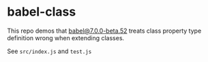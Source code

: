 # babel-class

This repo demos that babel@7.0.0-beta.52 treats class property type definition wrong when extending classes.

See `src/index.js` and `test.js`